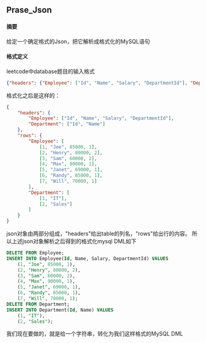 ## Prase_Json

#### 摘要
给定一个确定格式的Json，把它解析成格式化的MySQL语句

#### 格式定义
leetcode中database题目的输入格式
```json
{"headers": {"Employee": ["Id", "Name", "Salary", "DepartmentId"], "Department": ["Id", "Name"]}, "rows": {"Employee": [[1, "Joe", 85000, 1], [2, "Henry", 80000, 2], [3, "Sam", 60000, 2], [4, "Max", 90000, 1], [5, "Janet", 69000, 1], [6, "Randy", 85000, 1], [7, "Will", 70000, 1]], "Department": [[1, "IT"], [2, "Sales"]]}}
```
格式化之后是这样的：
```json
{
	"headers": {
		"Employee": ["Id", "Name", "Salary", "DepartmentId"],
		"Department": ["Id", "Name"]
	},
	"rows": {
		"Employee": [
			[1, "Joe", 85000, 1],
			[2, "Henry", 80000, 2],
			[3, "Sam", 60000, 2],
			[4, "Max", 90000, 1],
			[5, "Janet", 69000, 1],
			[6, "Randy", 85000, 1],
			[7, "Will", 70000, 1]
		],
		"Department": [
			[1, "IT"],
			[2, "Sales"]
		]
	}
}
```
json对象由两部分组成，"headers"给出table的列名，"rows"给出行的内容。
所以上述json对象解析之后得到的格式化mysql DML如下
```sql
DELETE FROM Employee;
INSERT INTO Employee(Id, Name, Salary, DepartmentId) VALUES
    (1, "Joe", 85000, 1),
    (2, "Henry", 80000, 2),
    (3, "Sam", 60000, 2),
    (4, "Max", 90000, 1),
    (5, "Janet", 69000, 1),
    (6, "Randy", 85000, 1),
    (7, "Will", 70000, 1);
DELETE FROM Department;
INSERT INTO Department(Id, Name) VALUES
    (1, "IT"),
    (2, "Sales");
```
我们现在要做的，就是给一个字符串，转化为我们这样格式的MySQL DML
